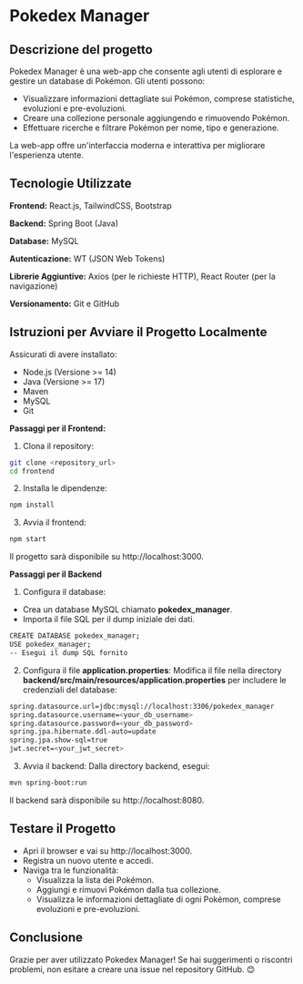 
# Pokedex Manager




## Descrizione del progetto
Pokedex Manager è una web-app che consente agli utenti di esplorare e gestire un database di Pokémon. Gli utenti possono:



 - Visualizzare informazioni dettagliate sui Pokémon, comprese statistiche, evoluzioni e pre-evoluzioni.
 - Creare una collezione personale aggiungendo e rimuovendo Pokémon.
 - Effettuare ricerche e filtrare Pokémon per nome, tipo e generazione.

La web-app offre un'interfaccia moderna e interattiva per migliorare l'esperienza utente.
## Tecnologie Utilizzate

**Frontend:** React.js, TailwindCSS, Bootstrap

**Backend:** Spring Boot (Java)

**Database:** MySQL

**Autenticazione:** WT (JSON Web Tokens)

**Librerie Aggiuntive:** Axios (per le richieste HTTP),
React Router (per la navigazione)

**Versionamento:** Git e GitHub


## Istruzioni per Avviare il Progetto Localmente

Assicurati di avere installato:

- Node.js (Versione >= 14)
- Java (Versione >= 17)
- Maven
- MySQL
- Git


**Passaggi per il Frontend:**

1. Clona il repository:

```bash
git clone <repository_url>
cd frontend

```
2. Installa le dipendenze:
```bash
npm install

```
3. Avvia il frontend:
```bash
npm start

```
Il progetto sarà disponibile su http://localhost:3000.

**Passaggi per il Backend**

1. Configura il database:
- Crea un database MySQL chiamato **pokedex_manager**.
- Importa il file SQL per il dump iniziale dei dati.
```bash
CREATE DATABASE pokedex_manager;
USE pokedex_manager;
-- Esegui il dump SQL fornito

```
2. Configura il file **application.properties**: Modifica il file nella directory **backend/src/main/resources/application.properties** per includere le credenziali del database:
```bash
spring.datasource.url=jdbc:mysql://localhost:3306/pokedex_manager
spring.datasource.username=<your_db_username>
spring.datasource.password=<your_db_password>
spring.jpa.hibernate.ddl-auto=update
spring.jpa.show-sql=true
jwt.secret=<your_jwt_secret>

```
3. Avvia il backend: Dalla directory backend, esegui:
```bash
mvn spring-boot:run

```
Il backend sarà disponibile su http://localhost:8080.
## Testare il Progetto

- Apri il browser e vai su http://localhost:3000.
- Registra un nuovo utente e accedi.
- Naviga tra le funzionalità:
    - Visualizza la lista dei Pokémon.
    - Aggiungi e rimuovi Pokémon dalla tua collezione.
    - Visualizza le informazioni dettagliate di ogni                        Pokémon, comprese evoluzioni e pre-evoluzioni.


## Conclusione

Grazie per aver utilizzato Pokedex Manager! Se hai suggerimenti o riscontri problemi, non esitare a creare una issue nel repository GitHub. 😊

